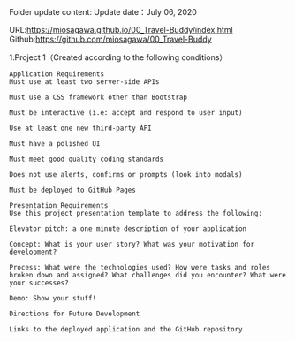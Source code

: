 Folder update content:
Update date：July 06, 2020

URL:https://miosagawa.github.io/00_Travel-Buddy/index.html
Github:https://github.com/miosagawa/00_Travel-Buddy

1.Project 1（Created according to the following conditions）

    Application Requirements
    Must use at least two server-side APIs

    Must use a CSS framework other than Bootstrap

    Must be interactive (i.e: accept and respond to user input)

    Use at least one new third-party API

    Must have a polished UI

    Must meet good quality coding standards

    Does not use alerts, confirms or prompts (look into modals)

    Must be deployed to GitHub Pages

    Presentation Requirements
    Use this project presentation template to address the following:

    Elevator pitch: a one minute description of your application

    Concept: What is your user story? What was your motivation for development?

    Process: What were the technologies used? How were tasks and roles broken down and assigned? What challenges did you encounter? What were your successes?

    Demo: Show your stuff!

    Directions for Future Development

    Links to the deployed application and the GitHub repository



